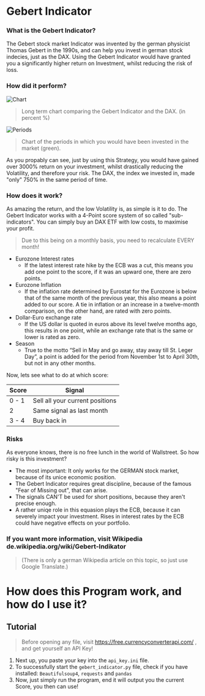 # Gebert Indicator
### What is the Gebert Indicator?
The Gebert stock market Indicator was invented by the german physicist Thomas Gebert in the 1990s, and can help you invest in german stock indecies, just as the DAX. Using the Gebert Indicator would have granted you a significantly higher return on Investment, whilst reducing the risk of loss. 

### How did it perform?

![Chart](https://upload.wikimedia.org/wikipedia/commons/4/4f/Entwicklung_des_DAX_und_Verm%C3%B6genszuwachs_nach_dem_Gebert-System_von_1992_bis_2019.jpg)
>Long term chart comparing the Gebert Indicator and the DAX. (in percent %)

![Periods](https://upload.wikimedia.org/wikipedia/commons/6/61/DAX-Chart_von_1988_bis_2018_mit_Gebert-Investitionsphasen.jpg)
>Chart of the periods in which you would have been invested in the market (green).

As you propably can see, just by using this Strategy, you would have gained over 3000% return on your investment, whilst drastically reducing the Volatility, and therefore your risk. The DAX, the index we invested in, made "only" 750% in the same period of time.

### How does it work?
As amazing the return, and the low Volatility is, as simple is it to do. The Gebert Indicator works with a 4-Point score system of so called "sub-indicators".
You can simply buy an DAX ETF with low costs, to maximise your profit.
> Due to this being on a monthly basis, you need to recalculate EVERY month!

* Eurozone Interest rates
    * If the latest interest rate hike by the ECB was a cut, this means you add one point to the score, if it was an upward one, there are zero points.
* Eurozone Inflation
    * If the inflation rate determined by Eurostat for the Eurozone is below that of the same month of the previous year, this also means a point added to our score. A tie in inflation or an increase in a twelve-month comparison, on the other hand, are rated with zero points.
* Dollar-Euro exchange rate
    * If the US dollar is quoted in euros above its level twelve months ago, this results in one point, while an exchange rate that is the same or lower is rated as zero.
* Season
    * True to the motto “Sell in May and go away, stay away till St. Leger Day”, a point is added for the period from November 1st to April 30th, but not in any other months.

Now, lets see what to do at which score:

Score | Signal
----- | ------
0 - 1 | Sell all your current positions
2 | Same signal as last month
3 - 4 | Buy back in

### Risks
As everyone knows, there is no free lunch in the world of Wallstreet. So how risky is this investment?

* The most important: It only works for the GERMAN stock market, because of its unice economic position.
* The Gebert Indicator requires great discipline, because of the famous "Fear of Missing out", that can arise.
* The signals CAN'T be used for short positions, because they aren't precise enough.
* A rather uniqe role in this equasion plays the ECB, because it can severely impact your investment. Rises in interest rates by the ECB could have negative effects on your portfolio.

### If you want more information, visit Wikipedia de.wikipedia.org/wiki/Gebert-Indikator
> (There is only a german Wikipedia article on this topic, so just use Google Translate.)

# How does this Program work, and how do I use it?
## Tutorial
> Before opening any file, visit https://free.currencyconverterapi.com/ , and get yourself an API Key!
1. Next up, you paste your key into the `api_key.ini` file.
2. To successfully start the `gebert_indicator.py` file, check if you have installed: `Beautifulsoup4`, `requests` and `pandas`
3. Now, just simply run the program, end it will output you the current Score,  you then can use!
